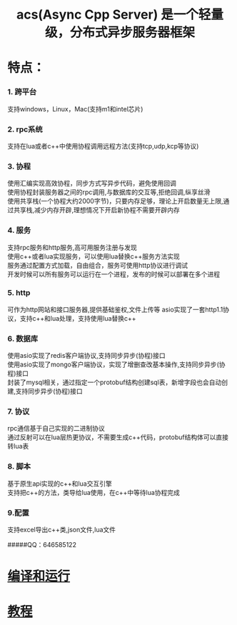 # <center>acs(Async Cpp Server) 是一个轻量级，分布式异步服务器框架
# 特点：
### 1. 跨平台
支持windows，Linux，Mac(支持m1和intel芯片)
### 2. rpc系统
支持在lua或者c++中使用协程调用远程方法(支持tcp,udp,kcp等协议)
### 3. 协程
使用汇编实现高效协程，同步方式写异步代码，避免使用回调  
使用协程封装服务器之间的rpc调用,与数据库的交互等,拒绝回调,纵享丝滑  
使用共享栈(一个协程大约2000字节)，只要内存足够，理论上开启数量无上限,通过共享栈,减少内存开辟,理想情况下开启新协程不需要开辟内存
### 4. 服务
支持rpc服务和http服务,高可用服务注册与发现  
使用c++或者lua实现服务，可以使用lua替换c++服务方法实现    
服务通过配置方式加载，自由组合，服务可使用http协议进行调试  
开发时候可以所有服务可以运行在一个进程，发布的时候可以部署在多个进程  
### 5. http
可作为http网站和接口服务器,提供基础鉴权,文件上传等
asio实现了一套http1.1协议，支持c++和lua处理，支持使用lua替换c++  
### 6. 数据库
使用asio实现了redis客户端协议,支持同步异步(协程)接口  
使用asio实现了mongo客户端协议，实现了增删查改基本操作,支持同步异步(协程)接口  
封装了mysql相关，通过指定一个protobuf结构创建sql表，新增字段也会自动创建,支持同步异步(协程)接口  
### 7. 协议
rpc通信基于自己实现的二进制协议  
通过反射可以在lua层热更协议，不需要生成c++代码，protobuf结构体可以直接转lua表  
### 8. 脚本
基于原生api实现的c++和lua交互引擎    
支持把c++的方法，类导给lua使用，在c++中等待lua协程完成
### 9.配置
支持excel导出c++类,json文件,lua文件

#####QQ：646585122
# [编译和运行](./ReadMe/build.md)
# [教程](./ReadMe/menu.md)
